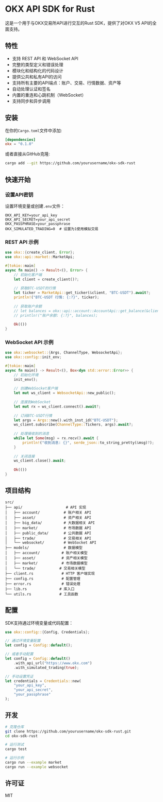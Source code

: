 # OKX API SDK for Rust

这是一个用于与OKX交易所API进行交互的Rust SDK，提供了对OKX V5 API的全面支持。

## 特性

- 支持 REST API 和 WebSocket API
- 完整的类型定义和错误处理
- 模块化和结构化的代码设计
- 提供公共和私有API的访问
- 支持所有主要的API端点：账户、交易、行情数据、资产等
- 自动处理认证和签名
- 内置的重连和心跳机制（WebSocket）
- 支持同步和异步调用

## 安装

在你的`Cargo.toml`文件中添加:

```toml
[dependencies]
okx = "0.1.0"
```

或者直接从GitHub克隆:

```bash
cargo add --git https://github.com/yourusername/okx-sdk-rust
```

## 快速开始

### 设置API密钥

设置环境变量或创建`.env`文件：

```dotenv
OKX_API_KEY=your_api_key
OKX_API_SECRET=your_api_secret
OKX_PASSPHRASE=your_passphrase
OKX_SIMULATED_TRADING=0  # 设置为1使用模拟交易
```

### REST API 示例

```rust
use okx::{create_client, Error};
use okx::api::market::MarketApi;

#[tokio::main]
async fn main() -> Result<(), Error> {
    // 初始化客户端
    let client = create_client()?;
    
    // 获取BTC-USDT的行情
    let ticker = MarketApi::get_ticker(&client, "BTC-USDT").await?;
    println!("BTC-USDT 行情: {:?}", ticker);
    
    // 获取账户余额
    // let balances = okx::api::account::AccountApi::get_balance(&client, None).await?;
    // println!("账户余额: {:?}", balances);
    
    Ok(())
}
```

### WebSocket API 示例

```rust
use okx::websocket::{Args, ChannelType, WebsocketApi};
use okx::config::init_env;

#[tokio::main]
async fn main() -> Result<(), Box<dyn std::error::Error>> {
    // 初始化环境
    init_env();
    
    // 创建WebSocket客户端
    let mut ws_client = WebsocketApi::new_public();
    
    // 连接到WebSocket
    let mut rx = ws_client.connect().await?;
    
    // 订阅BTC-USDT行情
    let args = Args::new().with_inst_id("BTC-USDT");
    ws_client.subscribe(ChannelType::Tickers, args).await?;
    
    // 处理接收到的消息
    while let Some(msg) = rx.recv().await {
        println!("收到消息: {}", serde_json::to_string_pretty(&msg)?);
    }
    
    // 关闭连接
    ws_client.close().await;
    
    Ok(())
}
```

## 项目结构

```
src/
├── api/                    # API 实现
│   ├── account/           # 账户相关 API
│   ├── asset/             # 资产相关 API
│   ├── big_data/          # 大数据相关 API
│   ├── market/            # 市场数据 API
│   ├── public_data/       # 公共数据 API
│   ├── trade/             # 交易相关 API
│   └── websocket/         # WebSocket API
├── models/                # 数据模型
│   ├── account/          # 账户相关模型
│   ├── asset/            # 资产相关模型
│   ├── market/           # 市场数据模型
│   └── trade/           # 交易相关模型
├── client.rs             # HTTP 客户端实现
├── config.rs             # 配置管理
├── error.rs              # 错误处理
├── lib.rs               # 库入口
└── utils.rs             # 工具函数
```

## 配置

SDK支持通过环境变量或代码配置：

```rust
use okx::config::{Config, Credentials};

// 通过环境变量配置
let config = Config::default();

// 或者手动配置
let config = Config::default()
    .with_api_url("https://www.okx.com")
    .with_simulated_trading(true);

// 手动设置凭证
let credentials = Credentials::new(
    "your_api_key",
    "your_api_secret",
    "your_passphrase"
);
```

## 开发

```bash
# 克隆仓库
git clone https://github.com/yourusername/okx-sdk-rust.git
cd okx-sdk-rust

# 运行测试
cargo test

# 运行示例
cargo run --example market
cargo run --example websocket
```

## 许可证

MIT 